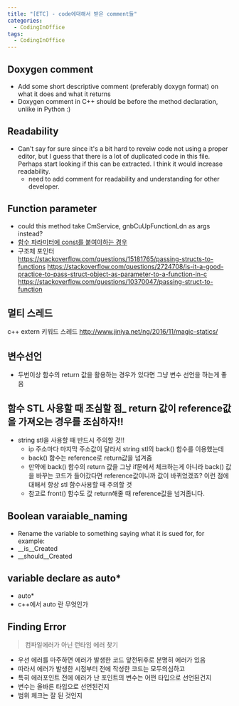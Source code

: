 ```yaml
---
title: "[ETC] - code에대해서 받은 comment들"
categories:
  - CodingInOffice
tags:
  - CodingInOffice
---
```

<!--코딩잘하고싶다-->

## Doxygen comment 
- Add some short descriptive comment (preferably doxygn format) on what it does and what it returns  
- Doxygen comment in C++ should be before the method declaration, unlike in Python :)  

## Readability
- Can't say for sure since it's a bit hard to reveiw code not using a proper editor, but I guess that there is a lot of duplicated code in this file.  
Perhaps start looking if this can be extracted. I think it would increase readability.  
	- need to add comment for readability and understanding for other developer.  

## Function parameter
- could this method take CmService, gnbCuUpFunctionLdn as args instead?  
- [함수 파라미터에 const를 붙여야하는 경우](https://hashcode.co.kr/questions/406/%ED%95%A8%EC%88%98-%ED%8C%8C%EB%9D%BC%EB%AF%B8%ED%84%B0%EC%9D%98-const%EB%8A%94-%EC%96%B4%EB%94%94%EA%B9%8C%EC%A7%80-%EB%B6%99%EC%97%AC%EC%A4%98%EC%95%BC-%ED%95%A0%EA%B9%8C%EC%9A%94)  
- 구조체 포인터  
https://stackoverflow.com/questions/15181765/passing-structs-to-functions 
https://stackoverflow.com/questions/2724708/is-it-a-good-practice-to-pass-struct-object-as-parameter-to-a-function-in-c 
https://stackoverflow.com/questions/10370047/passing-struct-to-function 

## 멀티 스레드
c++ extern 키워드 스레드
http://www.jiniya.net/ng/2016/11/magic-statics/
 
## 변수선언
- 두번이상 함수의 return 값을 활용하는 경우가 있다면 그냥 변수 선언을 하는게 좋음  

## 함수 STL 사용할 때 조심할 점_ return 값이 reference값을 가져오는 경우를 조심하자!!
- string stl을 사용할 때 반드시 주의할 것!!
	- ip 주소마다  마지막 주소값이 달라서 string stl의 back() 함수를 이용했는데  
	- back() 함수는 reference로 return값을 넘겨줌  
	- 만약에 back() 함수의 return 값을 그냥 if문에서 체크하는게 아니라 back() 값을 바꾸는 코드가 들어갔다면 reference값이니까 값이 바뀌었겠죠? 이런 점에대해서 항상 stl 함수사용할 때 주의할 것  
	- 참고로 front() 함수도 값 return해줄 때 reference값을 넘겨줍니다.  


## Boolean varaiable_naming
- Rename the variable to something saying what it is sued for, for example:
- __is__Created
- __should__Created 

## variable declare as auto*
- auto*  
- c++에서 auto 란 무엇인가  


## Finding Error
> 컴파일에러가 아닌 런타임 에러 찾기  


- 우선 에러를 마주하면 에러가 발생한 코드 앞전뒤후로 분명히 에러가 있음  
- 따라서 에러가 발생한 시점부터 전에 작성한 코드는 모두의심하고  
- 특히 에러포인트 전에 에러가 난 포인트의 변수는 어떤 타입으로 선언된건지  
- 변수는 올바른 타입으로 선언된건지  
- 범위 체크는 잘 된 것인지
<!-- 에러가 함수 내의 transaction을 apply하는 부분에 서 에러남
그러면 apply가 안되니까 modifyTransaction, deleteTransaction이 하나에 있었는데  이걸 쪼개볼까..? 에대해체크했고
쪼개고나서도 에러가 났는데 그러면 modify에서 에러가났는데 그러면 modify하는 부분에서 내가 변수선언을 잘못했나보다
modify쪽에서 변수선언 잘못했었음-->

